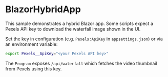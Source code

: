 # BlazorHybridApp

This sample demonstrates a hybrid Blazor app. Some scripts expect a Pexels API key to download the waterfall image shown in the UI.

Set the key in configuration (e.g. `Pexels:ApiKey` in `appsettings.json`) or via an environment variable:

```bash
export Pexels__ApiKey="<your Pexels API key>"
```

The `Program` exposes `/api/waterfall` which fetches the video thumbnail from Pexels using this key.
